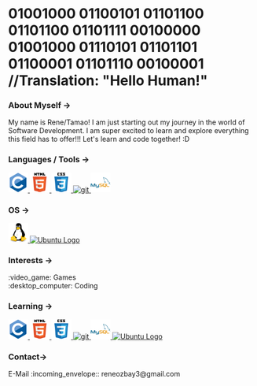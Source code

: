 # 01001000 01100101 01101100 01101100 01101111 00100000 01001000 01110101 01101101 01100001 01101110 00100001<br />//Translation: "Hello Human!"

<h3 align="left">About Myself -></h3>

My name is Rene/Tamao! I am just starting out my journey in the world of Software Development.
I am super excited to learn and explore everything this field has to offer!!!
Let's learn and code together! :D

<h3 align="left">Languages / Tools -></h3>

<p align="left">
 <a href="https://www.cprogramming.com/" target="_blank" rel="noreferrer"> <img src="https://raw.githubusercontent.com/devicons/devicon/master/icons/c/c-original.svg" alt="c" width="40" height="40"/> </a> 
<a href="https://www.w3.org/html/" target="_blank" rel="noreferrer"> <img src="https://raw.githubusercontent.com/devicons/devicon/master/icons/html5/html5-original-wordmark.svg" alt="html5" width="40" height="40"/> </a>
<a href="https://www.w3schools.com/css/" target="_blank" rel="noreferrer"> <img src="https://raw.githubusercontent.com/devicons/devicon/master/icons/css3/css3-original-wordmark.svg" alt="css3" width="40" height="40"/> </a>
<a href="https://git-scm.com/" target="_blank" rel="noreferrer"> <img src="https://www.vectorlogo.zone/logos/git-scm/git-scm-icon.svg" alt="git" width="40" height="40"/> </a>
<a href="https://www.mysql.com/" target="_blank" rel="noreferrer"> <img src="https://raw.githubusercontent.com/devicons/devicon/master/icons/mysql/mysql-original-wordmark.svg" alt="mysql" width="40" height="40 background-color: transparent"/> </a>

</p>

<h3 align="left">OS -></h3>

<p align="left"> 
<a href="https://www.linux.org/" target="_blank" rel="noreferrer"> <img src="https://raw.githubusercontent.com/devicons/devicon/master/icons/linux/linux-original.svg" alt="linux" width="40" height="40"/> </a>
<a href="https://private-user-images.githubusercontent.com/128793184/285529102-c1dfec0e-9266-4ed2-be6b-076971588a23.svg?jwt=eyJhbGciOiJIUzI1NiIsInR5cCI6IkpXVCJ9.eyJpc3MiOiJnaXRodWIuY29tIiwiYXVkIjoicmF3LmdpdGh1YnVzZXJjb250ZW50LmNvbSIsImtleSI6ImtleTUiLCJleHAiOjE3MDc2MDYzNzMsIm5iZiI6MTcwNzYwNjA3MywicGF0aCI6Ii8xMjg3OTMxODQvMjg1NTI5MTAyLWMxZGZlYzBlLTkyNjYtNGVkMi1iZTZiLTA3Njk3MTU4OGEyMy5zdmc_WC1BbXotQWxnb3JpdGhtPUFXUzQtSE1BQy1TSEEyNTYmWC1BbXotQ3JlZGVudGlhbD1BS0lBVkNPRFlMU0E1M1BRSzRaQSUyRjIwMjQwMjEwJTJGdXMtZWFzdC0xJTJGczMlMkZhd3M0X3JlcXVlc3QmWC1BbXotRGF0ZT0yMDI0MDIxMFQyMzAxMTNaJlgtQW16LUV4cGlyZXM9MzAwJlgtQW16LVNpZ25hdHVyZT02NjcwNzYyMzhhZjVkZWYwOWNmYmVmNTk1ZTE2NzQwMzc0OTY5YWM3YmUzMWY5ZDE3MjhjZDljMGMxMTUxZDBjJlgtQW16LVNpZ25lZEhlYWRlcnM9aG9zdCZhY3Rvcl9pZD0wJmtleV9pZD0wJnJlcG9faWQ9MCJ9.HfOuGJQ4HpoYkXQ0-JkZVcazDAjY9LZeRWuQxtVLKmk">
  <img src="https://private-user-images.githubusercontent.com/128793184/285529102-c1dfec0e-9266-4ed2-be6b-076971588a23.svg?jwt=eyJhbGciOiJIUzI1NiIsInR5cCI6IkpXVCJ9.eyJpc3MiOiJnaXRodWIuY29tIiwiYXVkIjoicmF3LmdpdGh1YnVzZXJjb250ZW50LmNvbSIsImtleSI6ImtleTUiLCJleHAiOjE3MDc2MDYzNzMsIm5iZiI6MTcwNzYwNjA3MywicGF0aCI6Ii8xMjg3OTMxODQvMjg1NTI5MTAyLWMxZGZlYzBlLTkyNjYtNGVkMi1iZTZiLTA3Njk3MTU4OGEyMy5zdmc_WC1BbXotQWxnb3JpdGhtPUFXUzQtSE1BQy1TSEEyNTYmWC1BbXotQ3JlZGVudGlhbD1BS0lBVkNPRFlMU0E1M1BRSzRaQSUyRjIwMjQwMjEwJTJGdXMtZWFzdC0xJTJGczMlMkZhd3M0X3JlcXVlc3QmWC1BbXotRGF0ZT0yMDI0MDIxMFQyMzAxMTNaJlgtQW16LUV4cGlyZXM9MzAwJlgtQW16LVNpZ25hdHVyZT02NjcwNzYyMzhhZjVkZWYwOWNmYmVmNTk1ZTE2NzQwMzc0OTY5YWM3YmUzMWY5ZDE3MjhjZDljMGMxMTUxZDBjJlgtQW16LVNpZ25lZEhlYWRlcnM9aG9zdCZhY3Rvcl9pZD0wJmtleV9pZD0wJnJlcG9faWQ9MCJ9.HfOuGJQ4HpoYkXQ0-JkZVcazDAjY9LZeRWuQxtVLKmk" width="40" height="40" alt="Ubuntu Logo">
</a>

</p>

<h3 align="left">Interests -></h3>

<p align="left"> :video_game: Games  <br> :desktop_computer: Coding  </p>

<h3 align="left">Learning -></h3>

<p align="left"> 
 <a href="https://www.cprogramming.com/" target="_blank" rel="noreferrer"> <img src="https://raw.githubusercontent.com/devicons/devicon/master/icons/c/c-original.svg" alt="c" width="40" height="40"/> </a>
<a href="https://www.w3.org/html/" target="_blank" rel="noreferrer"> <img src="https://raw.githubusercontent.com/devicons/devicon/master/icons/html5/html5-original-wordmark.svg" alt="html5" width="40" height="40"/> </a>
<a href="https://www.w3schools.com/css/" target="_blank" rel="noreferrer"> <img src="https://raw.githubusercontent.com/devicons/devicon/master/icons/css3/css3-original-wordmark.svg" alt="css3" width="40" height="40"/> </a>
<a href="https://git-scm.com/" target="_blank" rel="noreferrer"> <img src="https://www.vectorlogo.zone/logos/git-scm/git-scm-icon.svg" alt="git" width="40" height="40"/> </a>
<a href="https://www.mysql.com/" target="_blank" rel="noreferrer"> <img src="https://raw.githubusercontent.com/devicons/devicon/master/icons/mysql/mysql-original-wordmark.svg" alt="mysql" width="40" height="40"/> </a>
 <a href="https://private-user-images.githubusercontent.com/128793184/285529102-c1dfec0e-9266-4ed2-be6b-076971588a23.svg?jwt=eyJhbGciOiJIUzI1NiIsInR5cCI6IkpXVCJ9.eyJpc3MiOiJnaXRodWIuY29tIiwiYXVkIjoicmF3LmdpdGh1YnVzZXJjb250ZW50LmNvbSIsImtleSI6ImtleTUiLCJleHAiOjE3MDc2MDYzNzMsIm5iZiI6MTcwNzYwNjA3MywicGF0aCI6Ii8xMjg3OTMxODQvMjg1NTI5MTAyLWMxZGZlYzBlLTkyNjYtNGVkMi1iZTZiLTA3Njk3MTU4OGEyMy5zdmc_WC1BbXotQWxnb3JpdGhtPUFXUzQtSE1BQy1TSEEyNTYmWC1BbXotQ3JlZGVudGlhbD1BS0lBVkNPRFlMU0E1M1BRSzRaQSUyRjIwMjQwMjEwJTJGdXMtZWFzdC0xJTJGczMlMkZhd3M0X3JlcXVlc3QmWC1BbXotRGF0ZT0yMDI0MDIxMFQyMzAxMTNaJlgtQW16LUV4cGlyZXM9MzAwJlgtQW16LVNpZ25hdHVyZT02NjcwNzYyMzhhZjVkZWYwOWNmYmVmNTk1ZTE2NzQwMzc0OTY5YWM3YmUzMWY5ZDE3MjhjZDljMGMxMTUxZDBjJlgtQW16LVNpZ25lZEhlYWRlcnM9aG9zdCZhY3Rvcl9pZD0wJmtleV9pZD0wJnJlcG9faWQ9MCJ9.HfOuGJQ4HpoYkXQ0-JkZVcazDAjY9LZeRWuQxtVLKmk">
  <img src="https://private-user-images.githubusercontent.com/128793184/285529102-c1dfec0e-9266-4ed2-be6b-076971588a23.svg?jwt=eyJhbGciOiJIUzI1NiIsInR5cCI6IkpXVCJ9.eyJpc3MiOiJnaXRodWIuY29tIiwiYXVkIjoicmF3LmdpdGh1YnVzZXJjb250ZW50LmNvbSIsImtleSI6ImtleTUiLCJleHAiOjE3MDc2MDYzNzMsIm5iZiI6MTcwNzYwNjA3MywicGF0aCI6Ii8xMjg3OTMxODQvMjg1NTI5MTAyLWMxZGZlYzBlLTkyNjYtNGVkMi1iZTZiLTA3Njk3MTU4OGEyMy5zdmc_WC1BbXotQWxnb3JpdGhtPUFXUzQtSE1BQy1TSEEyNTYmWC1BbXotQ3JlZGVudGlhbD1BS0lBVkNPRFlMU0E1M1BRSzRaQSUyRjIwMjQwMjEwJTJGdXMtZWFzdC0xJTJGczMlMkZhd3M0X3JlcXVlc3QmWC1BbXotRGF0ZT0yMDI0MDIxMFQyMzAxMTNaJlgtQW16LUV4cGlyZXM9MzAwJlgtQW16LVNpZ25hdHVyZT02NjcwNzYyMzhhZjVkZWYwOWNmYmVmNTk1ZTE2NzQwMzc0OTY5YWM3YmUzMWY5ZDE3MjhjZDljMGMxMTUxZDBjJlgtQW16LVNpZ25lZEhlYWRlcnM9aG9zdCZhY3Rvcl9pZD0wJmtleV9pZD0wJnJlcG9faWQ9MCJ9.HfOuGJQ4HpoYkXQ0-JkZVcazDAjY9LZeRWuQxtVLKmk" width="40" height="40" alt="Ubuntu Logo">
</a>

 </p>

<h3 align="left">Contact-></h3>

<p align="left"> E-Mail :incoming_envelope:: reneozbay3@gmail.com </p>

